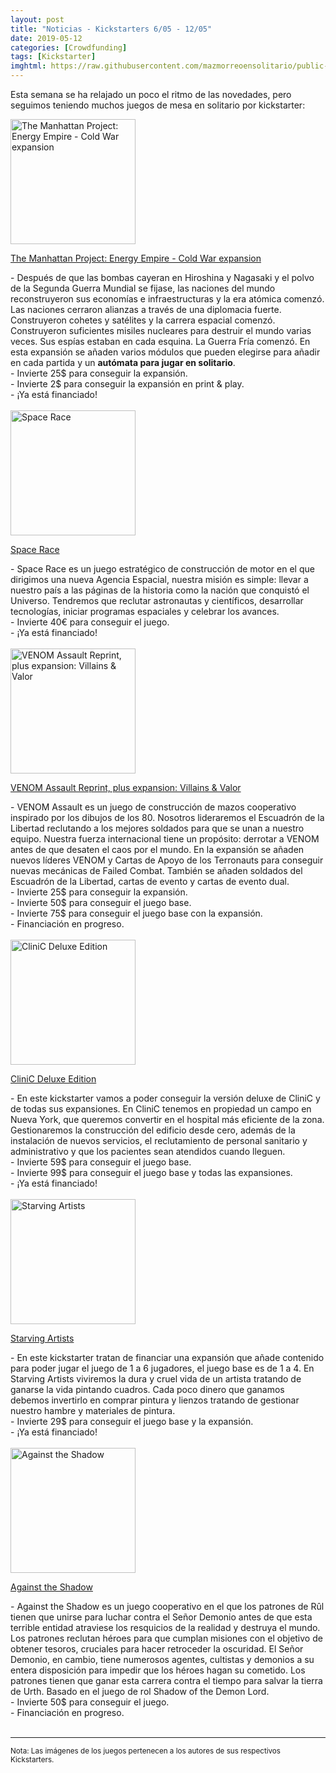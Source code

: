 ```yaml
---
layout: post
title: "Noticias - Kickstarters 6/05 - 12/05"
date: 2019-05-12
categories: [Crowdfunding]
tags: [Kickstarter]
imghtml: https://raw.githubusercontent.com/mazmorreoensolitario/public-images/master/crowdfunding/crowdfunding-19-0506-0512.jpg
---
```


Esta semana se ha relajado un poco el ritmo de las novedades, pero seguimos 
teniendo muchos juegos de mesa en solitario por kickstarter:

<div class="row">
    <div class="col-md-3">
        <img width="200" height="200"
            src="https://ksr-ugc.imgix.net/assets/024/953/909/de0100d17076c3d89561a532cc656bbd_original.jpg?ixlib=rb-1.1.0&w=680&fit=max&v=1556601679&auto=format&gif-q=50&q=92&s=7fdc3d5bcbac9abf4f2c48b8a5eb2208"
            class="img-thumbnail" alt="The Manhattan Project: Energy Empire - Cold War expansion">
    </div>
    <div class="col-md-9">
        <p>
            <a target="_blank" 
                href="https://www.kickstarter.com/projects/miniongames/the-manhattan-project-energy-empire-cold-war-expan?ref=mazmorreoensolitario">
                 The Manhattan Project: Energy Empire - Cold War expansion
            </a>
        </p>
           - Después de que las bombas cayeran en Hiroshina y Nagasaki y el
           polvo de la Segunda Guerra Mundial se fijase, las naciones del mundo
           reconstruyeron sus economías e infraestructuras y la era atómica
           comenzó. Las naciones cerraron alianzas a través de una diplomacia
           fuerte. Construyeron cohetes y satélites y la carrera espacial
           comenzó. Construyeron suficientes misiles nucleares para destruir el
           mundo varias veces. Sus espías estaban en cada esquina. La Guerra
           Fría comenzó. En esta expansión se añaden varios módulos que pueden
           elegirse para añadir en cada partida y un <strong>autómata para jugar en
           solitario</strong>. 
           <br>
           - Invierte 25$ para conseguir la expansión.
           <br>
           - Invierte 2$ para conseguir la expansión en print & play.
          <br>
          - ¡Ya está financiado!
    </div>
</div>
<br>

<div class="row">
    <div class="col-md-3">
        <img width="200" height="200"
            src="https://ksr-ugc.imgix.net/assets/025/037/524/b8bc062738a88130a52b9f137c29d69f_original.png?ixlib=rb-1.1.0&w=680&fit=max&v=1557168089&auto=format&gif-q=50&lossless=true&s=ed066166fa761a819a70e106918f0667"
            class="img-thumbnail" alt="Space Race">
    </div>
    <div class="col-md-9">
        <p>
            <a target="_blank" 
                href="https://www.kickstarter.com/projects/boardcubator/space-race-0?ref=mazmorreoensolitario">
                 Space Race
            </a>
        </p>
           - Space Race es un juego estratégico de construcción de motor en el
           que dirigimos una nueva Agencia Espacial, nuestra misión es simple:
           llevar a nuestro país a las páginas de la historia como la nación
           que conquistó el Universo. Tendremos que reclutar astronautas y
           científicos, desarrollar tecnologías, iniciar programas espaciales y
           celebrar los avances.
           <br>
           - Invierte 40€ para conseguir el juego.
          <br>
          - ¡Ya está financiado!
    </div>
</div>
<br>

<div class="row">
    <div class="col-md-3">
        <img width="200" height="200"
            src="https://ksr-ugc.imgix.net/assets/024/988/473/13cbfb3e65353cd2fe7898dd8f17f942_original.png?ixlib=rb-1.1.0&w=680&fit=max&v=1556798305&auto=format&gif-q=50&lossless=true&s=a7ad1116714a90e4d5ac46438a4f71dc"
            class="img-thumbnail" alt="VENOM Assault Reprint, plus expansion: Villains & Valor">
    </div>
    <div class="col-md-9">
        <p>
            <a target="_blank" 
                href="https://www.kickstarter.com/projects/supermouse/venom-assault-reprint-plus-expansion-villains-and?ref=mazmorreoensolitario">
                 VENOM Assault Reprint, plus expansion: Villains & Valor
            </a>
        </p>
           - VENOM Assault es un juego de construcción de mazos cooperativo
           inspirado por los dibujos de los 80. Nosotros lideraremos el
           Escuadrón de la Libertad reclutando a los mejores soldados para que
           se unan a nuestro equipo. Nuestra fuerza internacional tiene un
           propósito: derrotar a VENOM antes de que desaten el caos por el
           mundo. En la expansión se añaden nuevos líderes VENOM y Cartas de
           Apoyo de los Terronauts para conseguir nuevas mecánicas de Failed
           Combat. También se añaden soldados del Escuadrón de la Libertad,
           cartas de evento y cartas de evento dual.
           <br>
           - Invierte 25$ para conseguir la expansión.
           <br>
           - Invierte 50$ para conseguir el juego base.
           <br>
           - Invierte 75$ para conseguir el juego base con la expansión.
          <br>
          - Financiación en progreso.
    </div>
</div>
<br>

<div class="row">
    <div class="col-md-3">
        <img width="200" height="200"
            src="https://ksr-ugc.imgix.net/assets/025/052/937/b5cdfdcdc3d8378b2c8f6dabf634a962_original.jpg?ixlib=rb-1.1.0&w=680&fit=max&v=1557253285&auto=format&gif-q=50&q=92&s=3d9f27633dd831769f460b3617c679a2"
            class="img-thumbnail" alt="CliniC Deluxe Edition">
    </div>
    <div class="col-md-9">
        <p>
            <a target="_blank" 
                href="https://www.kickstarter.com/projects/avstudio-ludibooster/clinic-deluxe-edition?ref=mazmorreoensolitario">
                 CliniC Deluxe Edition
            </a>
        </p>
           - En este kickstarter vamos a poder conseguir la versión deluxe de
           CliniC y de todas sus expansiones. En CliniC tenemos en propiedad un
           campo en Nueva York, que queremos convertir en el hospital más
           eficiente de la zona. Gestionaremos la construcción del edificio
           desde cero, además de la instalación de nuevos servicios, el
           reclutamiento de personal sanitario y administrativo y que los
           pacientes sean atendidos cuando lleguen. 
           <br>
           - Invierte 59$ para conseguir el juego base.
           <br>
           - Invierte 99$ para conseguir el juego base y todas las expansiones.
          <br>
          - ¡Ya está financiado!
    </div>
</div>
<br>

<div class="row">
    <div class="col-md-3">
        <img width="200" height="200"
            src="https://ksr-ugc.imgix.net/assets/025/066/931/f3c6d74295b9c2bd546e0ca344a3da44_original.jpg?ixlib=rb-2.0.0&w=680&fit=max&v=1557337889&auto=format&gif-q=50&q=92&s=64f06d03318dba3f81f4b026e4bb605e"
            class="img-thumbnail" alt="Starving Artists">
    </div>
    <div class="col-md-9">
        <p>
            <a target="_blank" 
                href="https://www.kickstarter.com/projects/frank-zafty/starving-artists-second-printing-of-the-award-winn?ref=mazmorreoensolitario">
                 Starving Artists
            </a>
        </p>
           - En este kickstarter tratan de financiar una expansión que añade
           contenido para poder jugar el juego de 1 a 6 jugadores, el juego
           base es de 1 a 4. En Starving Artists viviremos la dura y cruel vida
           de un artista tratando de ganarse la vida pintando cuadros. Cada
           poco dinero que ganamos debemos invertirlo en comprar pintura y
           lienzos tratando de gestionar nuestro hambre y materiales de
           pintura. 
           <br>
           - Invierte 29$ para conseguir el juego base y la expansión.
           <br>
          - ¡Ya está financiado!
    </div>
</div>
<br>

<div class="row">
    <div class="col-md-3">
        <img width="200" height="200"
            src="https://ksr-ugc.imgix.net/assets/025/064/846/ad9a0d0c71a5f1ecff44b653dbffbf71_original.png?ixlib=rb-2.0.0&w=680&fit=max&v=1557329344&auto=format&gif-q=50&lossless=true&s=7be655fb5ba8eb2e4f28926f9b93c4f5"
            class="img-thumbnail" alt="Against the Shadow">
    </div>
    <div class="col-md-9">
        <p>
            <a target="_blank" 
                href="https://www.kickstarter.com/projects/432417423/against-the-shadow-the-board-game?ref=mazmorreoensolitario">
                 Against the Shadow
            </a>
        </p>
           - Against the Shadow es un juego cooperativo en el que los patrones
           de Rûl tienen que unirse para luchar contra el Señor Demonio antes
           de que esta terrible entidad atraviese los resquicios de la realidad
           y destruya el mundo. Los patrones reclutan héroes para que cumplan
           misiones con el objetivo de obtener tesoros, cruciales para hacer
           retroceder la oscuridad. El Señor Demonio, en cambio, tiene
           numerosos agentes, cultistas y demonios a su entera disposición para
           impedir que los héroes hagan su cometido. Los patrones tienen que
           ganar esta carrera contra el tiempo para salvar la tierra de
           Urth. Basado en el juego de rol Shadow of the Demon Lord.
           <br>
           - Invierte 50$ para conseguir el juego.
           <br>
          - Financiación en progreso.
    </div>
</div>
<br>

<hr>

<small>Nota: Las imágenes de los juegos pertenecen a los autores de sus
respectivos Kickstarters.</small>
